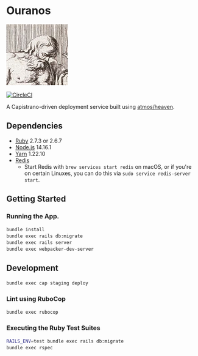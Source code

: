 # Ouranos
![Image of the Greek God Ouranos, father of the Titans](./ouranos.png)

[![CircleCI](https://circleci.com/gh/pulibrary/ouranos.svg?style=svg)](https://circleci.com/gh/pulibrary/ouranos)

A Capistrano-driven deployment service built using [atmos/heaven](https://github.com/atmos/heaven.git).

## Dependencies

 * [Ruby](https://www.ruby-lang.org/en/downloads/) 2.7.3 or 2.6.7
 * [Node.js](https://nodejs.org/en/) 14.16.1
 * [Yarn](https://yarnpkg.com/getting-started/install) 1.22.10
 * [Redis](https://redis.io/)
   * Start Redis with `brew services start redis` on macOS, or if you're on certain Linuxes, you can do this via `sudo service redis-server start`.

## Getting Started

### Running the App.

```bash
bundle install
bundle exec rails db:migrate
bundle exec rails server
bundle exec webpacker-dev-server
```

## Development

```bash
bundle exec cap staging deploy
```

### Lint using RuboCop

```bash
bundle exec rubocop
```

### Executing the Ruby Test Suites

```bash
RAILS_ENV=test bundle exec rails db:migrate
bundle exec rspec
```
